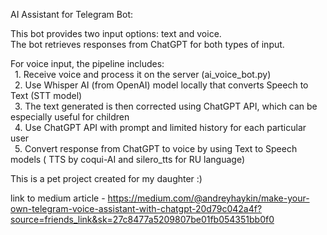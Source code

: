 AI Assistant for Telegram Bot:<br />

This bot provides two input options: text and voice.<br />
The bot retrieves responses from ChatGPT for both types of input.<br />

For voice input, the pipeline includes: <br />
     &ensp;1. Receive voice and process it on the server (ai_voice_bot.py) <br />
     &ensp;2. Use Whisper AI (from OpenAI) model locally that converts Speech to Text (STT model) <br />
     &ensp;3. The text generated is then corrected using ChatGPT API, which can be especially useful for children <br />
     &ensp;4. Use ChatGPT API with prompt and limited history for each particular user <br />
     &ensp;5. Convert response from ChatGPT to voice by using Text to Speech models ( TTS by coqui-AI and silero_tts for RU language) <br />
     

This is a pet project created for my daughter :)


link to medium article - https://medium.com/@andreyhaykin/make-your-own-telegram-voice-assistant-with-chatgpt-20d79c042a4f?source=friends_link&sk=27c8477a5209807be01fb054351bb0f0
